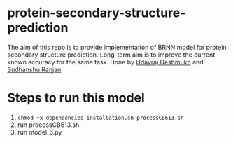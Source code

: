 # protein-secondary-structure-prediction
The aim of this repo is to provide implementation of BRNN model for protein secondary structure prediction. 
Long-term aim is to improve the current known accuracy for the same task.
Done by <a href="https://github.com/Udayraj123">Udayraj Deshmukh</a> and <a href="https://github.com/s1998">Sudhanshu Ranjan</a>

# Steps to run this model
1. `chmod +x dependencies_installation.sh processCB613.sh`
2. run processCB613.sh
3. run model_6.py
